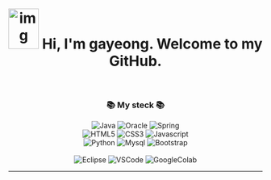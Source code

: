 <h1 align="center"><img src="http://www.fashionbiz.co.kr/images/TN/AR/6-%ED%8A%B8%EC%9C%84%ED%8B%B03.JPG" alt="img" style="height: 80px; width: 60px;"/> Hi, I'm gayeong. Welcome to my GitHub.</h1>
<br/>

<h3 align="center">📚 My steck 📚</h3>
<p align="center">
<img alt="Java" src ="https://img.shields.io/badge/Java-007396.svg?&flat-square&logo=Java&logoColor=white"/>
<img alt="Oracle" src ="https://img.shields.io/badge/Oracle-F80000.svg?&flat-square&logo=Oracle&logoColor=white"/>
<img alt="Spring" src ="https://img.shields.io/badge/Spring-6DB33F.svg?&flat-square&logo=Spring&logoColor=black"/>
<br>
<img alt="HTML5" src ="https://img.shields.io/badge/HTML5-E34F26.svg?&flat-square&logo=HTML5&logoColor=white"/>
<img alt="CSS3" src ="https://img.shields.io/badge/CSS3-1572B6.svg?&flat-square&logo=CSS3&logoColor=black"/>
<img alt="Javascript" src ="https://img.shields.io/badge/Javascript-F7DF1E.svg?&flat-square&logo=Javascript&logoColor=black"/>
<br>
<img alt="Python" src ="https://img.shields.io/badge/Python-3766AB.svg?&flat-square&logo=Python&logoColor=black"/>
<img alt="Mysql" src ="https://img.shields.io/badge/Mysql-E6B91E.svg?&flat-square&logo=Mysql&logoColor=black"/>
<img alt="Bootstrap" src ="https://img.shields.io/badge/Bootstrap-7952B3.svg?&flat-square&logo=Bootstrap&logoColor=black"/>
<br>
<br>
<img alt="Eclipse" src ="https://img.shields.io/badge/Eclipse-2C2255.svg?&flat-square&logo=Eclipse&logoColor=white"/>
<img alt="VSCode" src ="https://img.shields.io/badge/Visual Studio Code-007ACC.svg?&flat-square&logo=Visual Studio Code&logoColor=black"/>
<img alt="GoogleColab" src ="https://img.shields.io/badge/GoogleColab-F9AB00.svg?&flat-square&logo=GoogleColab&logoColor=white"/>
</p>

<hr>
